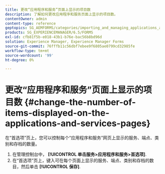 ```yaml
---
title: 更改“应用程序和服务”页面上显示的项目数
description: 了解如何更改应用程序和服务页面上显示的项目数。
contentOwner: admin
content-type: reference
geptopics: SG_AEMFORMS/categories/importing_and_managing_applications_and_archives
products: SG_EXPERIENCEMANAGER/6.5/FORMS
exl-id: cfb81f5b-e018-43b1-b76e-bac56b8bd96d
solution: Experience Manager, Experience Manager Forms
source-git-commit: 76fffb11c56dbf7ebee9f6805ae0799cd32985fe
workflow-type: tm+mt
source-wordcount: '99'
ht-degree: 0%

---
```


# 更改“应用程序和服务”页面上显示的项目数 {#change-the-number-of-items-displayed-on-the-applications-and-services-pages}

在“首选项”页上，您可以控制每个“应用程序和服务”网页上显示的服务、端点、类别和存档的数量。

1. 在管理控制台中， **[!UICONTROL 单击服务>应用程序和服务>首选项]**.
1. 在“首选项”页上，键入可在每个页面上显示的服务、端点、类别和存档的数目，然后单击 **[!UICONTROL 保存]**.
